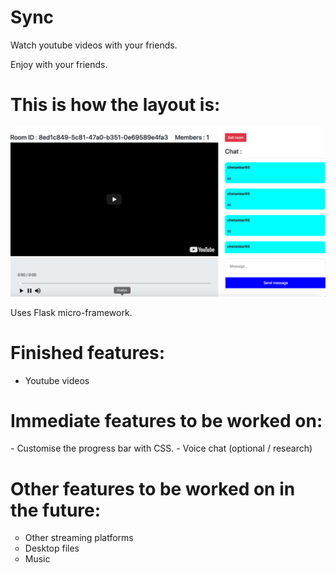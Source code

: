 # Sync
Watch youtube videos with your friends.

Enjoy with your friends.

<h1>This is how the layout is:</h1>

<img src="/static/cover.png" alt="example">

Uses Flask micro-framework.

<h1>Finished features: </h1>
<ul style="list-style-type:disc">
    <li>Youtube videos</li>
</ul>

<h1>Immediate features to be worked on:</h1>
- Customise the progress bar with CSS.
- Voice chat (optional / research)

<h1>Other features to be worked on in the future:</h1>
<ul style="list-style-type:circle">
    <li>Other streaming platforms</li>
    <li>Desktop files</li>
    <li>Music</li>
</ul>

